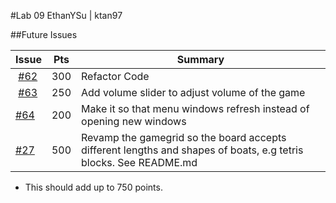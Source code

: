 #Lab 09 EthanYSu | ktan97

##Future Issues

| Issue | Pts | Summary |
|-------|-----|---------|
|  [#62](https://github.com/UCSB-CS56-Projects/cs56-games-battleship/issues/62)  | 300 | Refactor Code |
|  [#63](https://github.com/UCSB-CS56-Projects/cs56-games-battleship/issues/63)  | 250 | Add volume slider to adjust volume of the game |
|  [#64](https://github.com/UCSB-CS56-Projects/cs56-games-battleship/issues/64)  | 200 | Make it so that menu windows refresh instead of opening new windows |
|  [#27](https://github.com/UCSB-CS56-Projects/cs56-games-battleship/issues/27)  | 500 | Revamp the gamegrid so the board accepts different lengths and shapes of boats, e.g tetris blocks.  See README.md |
 
* This should add up to 750 points. 
